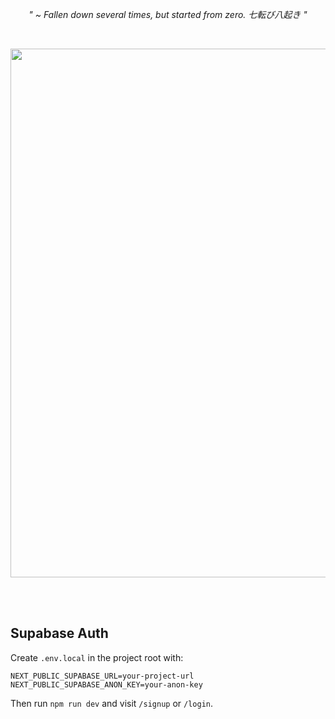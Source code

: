 <p align="center">
  <em>" ~ Fallen down several times, but started from zero. 七転び八起き "</em>
</p>

<br>
<p align="center">
  <img width="1919" height="846" src="https://github.com/user-attachments/assets/01df7e47-678c-4650-b113-862087461f78" alt="image" />
</p>

<br><br>

## Supabase Auth

Create `.env.local` in the project root with:

```
NEXT_PUBLIC_SUPABASE_URL=your-project-url
NEXT_PUBLIC_SUPABASE_ANON_KEY=your-anon-key
```

Then run `npm run dev` and visit `/signup` or `/login`.
